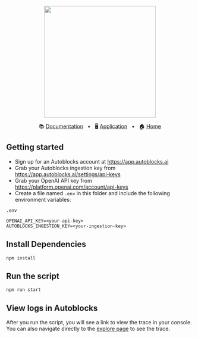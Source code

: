 <!-- banner start -->
<p align="center">
  <img src="https://app.autoblocks.ai/images/logo.png" width="300px">
</p>

<p align="center">
  📚
  <a href="https://docs.autoblocks.ai/">Documentation</a>
  &nbsp;
  •
  &nbsp;
  🖥️
  <a href="https://app.autoblocks.ai/">Application</a>
  &nbsp;
  •
  &nbsp;
  🏠
  <a href="https://www.autoblocks.ai/">Home</a>
</p>
<!-- banner end -->

<!-- getting started start -->
## Getting started

- Sign up for an Autoblocks account at https://app.autoblocks.ai
- Grab your Autoblocks ingestion key from https://app.autoblocks.ai/settings/api-keys
- Grab your OpenAI API key from https://platform.openai.com/account/api-keys
- Create a file named `.env` in this folder and include the following environment variables:

`.env`
```
OPENAI_API_KEY=<your-api-key>
AUTOBLOCKS_INGESTION_KEY=<your-ingestion-key>
```
<!-- getting started end -->

## Install Dependencies

```
npm install
```

## Run the script

```
npm run start
```

## View logs in Autoblocks

After you run the script, you will see a link to view the trace in your console. You can also navigate directly to the [explore page](https://app.autoblocks.ai/explore) to see the trace.

